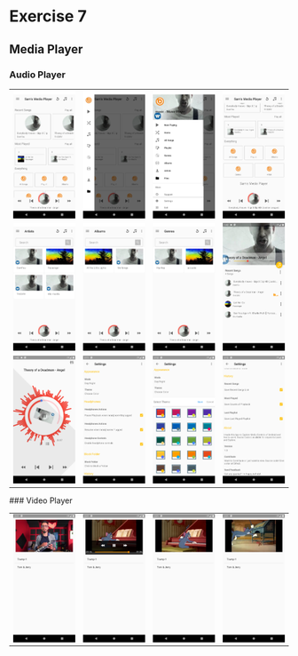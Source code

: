# Exercise 7
## Media Player

### Audio Player
<table>

  <tr>
        <td><img src="./images/i1.png" width=240 ></td>
        <td><img src="./images/i2.png" width=240 ></td>
        <td><img src="./images/i3.png" width=240 ></td>
        <td><img src="./images/i4.png" width=240 ></td>
  </tr>
  <tr>
        <td><img src="./images/i5.png" width=240 ></td>
        <td><img src="./images/i6.png" width=240 ></td>
        <td><img src="./images/i7.png" width=240 ></td>
        <td><img src="./images/i8.png" width=240 ></td>
  </tr>
  <tr>
        <td><img src="./images/i9.png" width=240 ></td>
        <td><img src="./images/i10.png" width=240 ></td>
        <td><img src="./images/i11.png" width=240 ></td>
        <td><img src="./images/i12.png" width=240 ></td>
  </tr>
  </table>
### Video Player
  <table>
  <tr>
        <td><img src="./images/v1.png" width=300 ></td>
        <td><img src="./images/v2.png" width=300 ></td>
        <td><img src="./images/v3.png" width=300 ></td>
        <td><img src="./images/v4.png" width=300 ></td>
  </tr>
 </table>
